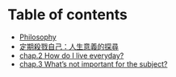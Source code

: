 # Table of contents

* [Philosophy](README.md)
* [定期殺戮自己：人生意義的探尋](chap.1-ultimate-reason.md)
* [chap.2 How do I live everyday?](chap.2-how-do-i-live-everyday.md)
* [chap.3 What’s not important for the subject?](chap.3-whats-not-important-for-the-subject.md)

